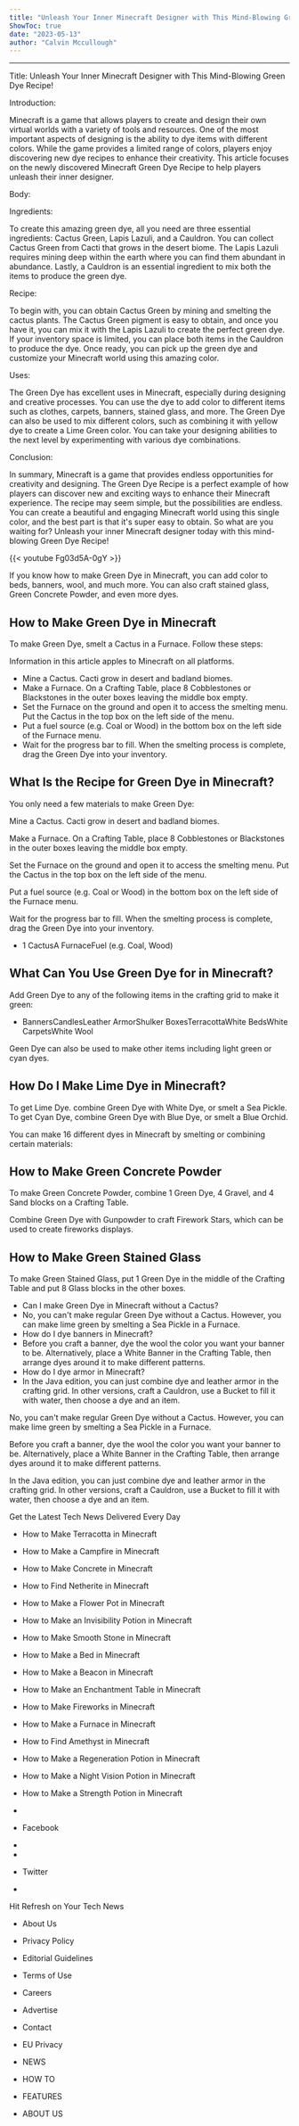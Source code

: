 ```yaml
---
title: "Unleash Your Inner Minecraft Designer with This Mind-Blowing Green Dye Recipe!"
ShowToc: true 
date: "2023-05-13"
author: "Calvin Mccullough"
---
```

*****
Title: Unleash Your Inner Minecraft Designer with This Mind-Blowing Green Dye Recipe!

Introduction:

Minecraft is a game that allows players to create and design their own virtual worlds with a variety of tools and resources. One of the most important aspects of designing is the ability to dye items with different colors. While the game provides a limited range of colors, players enjoy discovering new dye recipes to enhance their creativity. This article focuses on the newly discovered Minecraft Green Dye Recipe to help players unleash their inner designer.

Body:

Ingredients:

To create this amazing green dye, all you need are three essential ingredients: Cactus Green, Lapis Lazuli, and a Cauldron. You can collect Cactus Green from Cacti that grows in the desert biome. The Lapis Lazuli requires mining deep within the earth where you can find them abundant in abundance. Lastly, a Cauldron is an essential ingredient to mix both the items to produce the green dye.

Recipe:

To begin with, you can obtain Cactus Green by mining and smelting the cactus plants. The Cactus Green pigment is easy to obtain, and once you have it, you can mix it with the Lapis Lazuli to create the perfect green dye. If your inventory space is limited, you can place both items in the Cauldron to produce the dye. Once ready, you can pick up the green dye and customize your Minecraft world using this amazing color.

Uses:

The Green Dye has excellent uses in Minecraft, especially during designing and creative processes. You can use the dye to add color to different items such as clothes, carpets, banners, stained glass, and more. The Green Dye can also be used to mix different colors, such as combining it with yellow dye to create a Lime Green color. You can take your designing abilities to the next level by experimenting with various dye combinations.

Conclusion:

In summary, Minecraft is a game that provides endless opportunities for creativity and designing. The Green Dye Recipe is a perfect example of how players can discover new and exciting ways to enhance their Minecraft experience. The recipe may seem simple, but the possibilities are endless. You can create a beautiful and engaging Minecraft world using this single color, and the best part is that it's super easy to obtain. So what are you waiting for? Unleash your inner Minecraft designer today with this mind-blowing Green Dye Recipe!

{{< youtube Fg03d5A-0gY >}} 




If you know how to make Green Dye in Minecraft, you can add color to beds, banners, wool, and much more. You can also craft stained glass, Green Concrete Powder, and even more dyes.

 
##   How to Make Green Dye in Minecraft  
 

To make Green Dye, smelt a Cactus in a Furnace. Follow these steps:

 
Information in this article apples to Minecraft on all platforms.
 
- Mine a Cactus. Cacti grow in desert and badland biomes.
 - Make a Furnace. On a Crafting Table, place 8 Cobblestones or Blackstones in the outer boxes leaving the middle box empty.
 - Set the Furnace on the ground and open it to access the smelting menu. Put the Cactus in the top box on the left side of the menu.
 - Put a fuel source (e.g. Coal or Wood) in the bottom box on the left side of the Furnace menu.
 - Wait for the progress bar to fill. When the smelting process is complete, drag the Green Dye into your inventory.

 
##   What Is the Recipe for Green Dye in Minecraft?  
 

You only need a few materials to make Green Dye:

 

Mine a Cactus. Cacti grow in desert and badland biomes.

 

Make a Furnace. On a Crafting Table, place 8 Cobblestones or Blackstones in the outer boxes leaving the middle box empty.

 

Set the Furnace on the ground and open it to access the smelting menu. Put the Cactus in the top box on the left side of the menu.

 

Put a fuel source (e.g. Coal or Wood) in the bottom box on the left side of the Furnace menu.

 

Wait for the progress bar to fill. When the smelting process is complete, drag the Green Dye into your inventory.

 
- 1 CactusA FurnaceFuel (e.g. Coal, Wood)

 
##   What Can You Use Green Dye for in Minecraft?  
 

Add Green Dye to any of the following items in the crafting grid to make it green:

 
- BannersCandlesLeather ArmorShulker BoxesTerracottaWhite BedsWhite CarpetsWhite Wool

 

Geen Dye can also be used to make other items including light green or cyan dyes.

 
##   How Do I Make Lime Dye in Minecraft?  
 

To get Lime Dye. combine Green Dye with White Dye, or smelt a Sea Pickle. To get Cyan Dye, combine Green Dye with Blue Dye, or smelt a Blue Orchid.

 

You can make 16 different dyes in Minecraft by smelting or combining certain materials:

 
##   How to Make Green Concrete Powder  
 

To make Green Concrete Powder, combine 1 Green Dye, 4 Gravel, and 4 Sand blocks on a Crafting Table.

 
Combine Green Dye with Gunpowder to craft Firework Stars, which can be used to create fireworks displays.
 
##   How to Make Green Stained Glass  
 

To make Green Stained Glass, put 1 Green Dye in the middle of the Crafting Table and put 8 Glass blocks in the other boxes.

 
- Can I make Green Dye in Minecraft without a Cactus?
 - No, you can't make regular Green Dye without a Cactus. However, you can make lime green by smelting a Sea Pickle in a Furnace.
 - How do I dye banners in Minecraft?
 - Before you craft a banner, dye the wool the color you want your banner to be. Alternatively, place a White Banner in the Crafting Table, then arrange dyes around it to make different patterns.
 - How do I dye armor in Minecraft?
 - In the Java edition, you can just combine dye and leather armor in the crafting grid. In other versions, craft a Cauldron, use a Bucket to fill it with water, then choose a dye and an item.

 
No, you can't make regular Green Dye without a Cactus. However, you can make lime green by smelting a Sea Pickle in a Furnace.
 
Before you craft a banner, dye the wool the color you want your banner to be. Alternatively, place a White Banner in the Crafting Table, then arrange dyes around it to make different patterns.
 
In the Java edition, you can just combine dye and leather armor in the crafting grid. In other versions, craft a Cauldron, use a Bucket to fill it with water, then choose a dye and an item.
 

Get the Latest Tech News Delivered Every Day
 
- How to Make Terracotta in Minecraft
 - How to Make a Campfire in Minecraft
 - How to Make Concrete in Minecraft
 - How to Find Netherite in Minecraft
 - How to Make a Flower Pot in Minecraft
 - How to Make an Invisibility Potion in Minecraft
 - How to Make Smooth Stone in Minecraft
 - How to Make a Bed in Minecraft

 
- How to Make a Beacon in Minecraft
 - How to Make an Enchantment Table in Minecraft
 - How to Make Fireworks in Minecraft
 - How to Make a Furnace in Minecraft
 - How to Find Amethyst in Minecraft
 - How to Make a Regeneration Potion in Minecraft
 - How to Make a Night Vision Potion in Minecraft
 - How to Make a Strength Potion in Minecraft

 
- 
 - Facebook
 - 
 - 
 - Twitter
 - 

 

Hit Refresh on Your Tech News
 
- About Us
 - Privacy Policy
 - Editorial Guidelines
 - Terms of Use
 - Careers
 - Advertise
 - Contact
 - EU Privacy

 
- NEWS
 - HOW TO
 - FEATURES
 - ABOUT US





